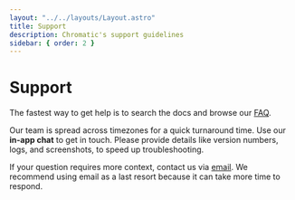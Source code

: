 ```yaml
---
layout: "../../layouts/Layout.astro"
title: Support
description: Chromatic's support guidelines
sidebar: { order: 2 }
---
```


# Support

The fastest way to get help is to search the docs and browse our [FAQ](/docs/FAQ).

Our team is spread across timezones for a quick turnaround time. Use our **in-app chat** to get in touch. Please provide details like version numbers, logs, and screenshots, to speed up troubleshooting.

If your question requires more context, contact us via [email](mailto:support@chromatic.com). We recommend using email as a last resort because it can take more time to respond.
